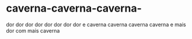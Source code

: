 # caverna-caverna-caverna-
dor dor dor dor dor dor dor dor e caverna caverna caverna caverna e mais dor com mais caverna
